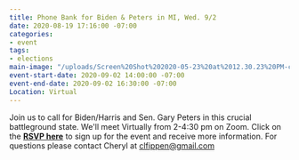 ```yaml
---
title: Phone Bank for Biden & Peters in MI, Wed. 9/2
date: 2020-08-19 17:16:00 -07:00
categories:
- event
tags:
- elections
main-image: "/uploads/Screen%20Shot%202020-05-23%20at%2012.30.23%20PM-c4f6be.png"
event-start-date: 2020-09-02 14:00:00 -07:00
event-end-date: 2020-09-02 16:30:00 -07:00
Location: Virtual
---
```


Join us to call for Biden/Harris and Sen. Gary Peters in this crucial battleground state. We'll meet Virtually from 2-4:30 pm on Zoom.  Click on the [**RSVP here**](https://docs.google.com/forms/d/e/1FAIpQLScJ-KLPAszSyKwyRr5rEip0iwIPWcRS_cGV7a-VqtyBLB0QYg/viewform) to sign up for the event and receive more information.  For questions please contact Cheryl at clfippen@gmail.com